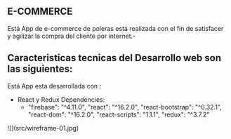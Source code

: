 ## E-COMMERCE
Está App de e-commerce de poleras está realizada con el fin de satisfacer y agilizar la compra del cliente por internet.-



## Caracteristicas tecnicas del Desarrollo web son las siguientes:

Está App esta desarrollada  con  :
- React y Redux 
 Dependencies:
  -  "firebase": "^4.11.0",
    "react": "^16.2.0",
    "react-bootstrap": "^0.32.1",
    "react-dom": "^16.2.0",
    "react-scripts": "1.1.1",
    "redux": "^3.7.2"
 

!\[\](src/wireframe-01.jpg) 